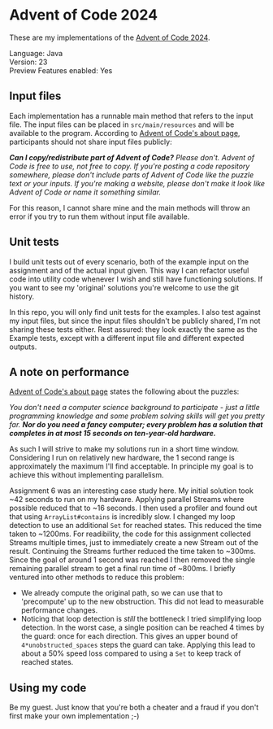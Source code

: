 # Advent of Code 2024

These are my implementations of the [Advent of Code 2024](https://adventofcode.com/).

Language: Java  
Version: 23  
Preview Features enabled: Yes

## Input files
Each implementation has a runnable main method that refers to the input file. The input files can be placed in 
`src/main/resources` and will be available to the program. According to 
[Advent of Code's about page](https://adventofcode.com/2024/about), participants should not share input files publicly:

_**Can I copy/redistribute part of Advent of Code?** Please don't. Advent of Code is free to use, not free to copy. 
If you're posting a code repository somewhere, please don't include parts of Advent of Code like the puzzle text or your inputs. 
If you're making a website, please don't make it look like Advent of Code or name it something similar._

For this reason, I cannot share mine and the main methods will throw an error if you try to run them without input file available.

## Unit tests
I build unit tests out of every scenario, both of the example input on the assignment and of the actual input given.
This way I can refactor useful code into utility code whenever I wish and still have functioning solutions. If you want
to see my 'original' solutions you're welcome to use the git history.

In this repo, you will only find unit tests for the examples. I also test against my input files, but since the input
files shouldn't be publicly shared, I'm not sharing these tests either. Rest assured: they look exactly the same as the
Example tests, except with a different input file and different expected outputs.

## A note on performance
[Advent of Code's about page](https://adventofcode.com/2024/about) states the following about the puzzles:

_You don't need a computer science background to participate - just a little programming knowledge and some problem solving
skills will get you pretty far. **Nor do you need a fancy computer; every problem has a solution that completes in at most 
15 seconds on ten-year-old hardware.**_

As such I will strive to make my solutions run in a short time window. Considering I run on relatively new hardware, the 1 second range
is approximately the maximum I'll find acceptable. In principle my goal is to achieve this without implementing parallelism.

Assignment 6 was an interesting case study here. My initial solution took ~42 seconds to run on my hardware. Applying
parallel Streams where possible reduced that to ~16 seconds. I then used a profiler and found out that using `ArrayList#contains`
is incredibly slow. I changed my loop detection to use an additional `Set` for reached states. This reduced the time taken
to ~1200ms. For readibility, the code for this assignment collected Streams multiple times, just to immediately create a new Stream
out of the result. Continuing the Streams further reduced the time taken to ~300ms. Since the goal of around 1 second was reached
I then removed the single remaining parallel stream to get a final run time of ~800ms.
I briefly ventured into other methods to reduce this problem:
* We already compute the original path, so we can use that to 'precompute' up to the new obstruction. This did not lead 
  to measurable performance changes.
* Noticing that loop detection is _still_ the bottleneck I tried simplifying loop detection. In the worst case, a single
  position can be reached 4 times by the guard: once for each direction. This gives an upper bound of `4*unobstructed_spaces`
  steps the guard can take. Applying this lead to about a 50% speed loss compared to using a `Set` to keep track of reached states.

## Using my code
Be my guest. Just know that you're both a cheater and a fraud if you don't first make your own implementation ;-)